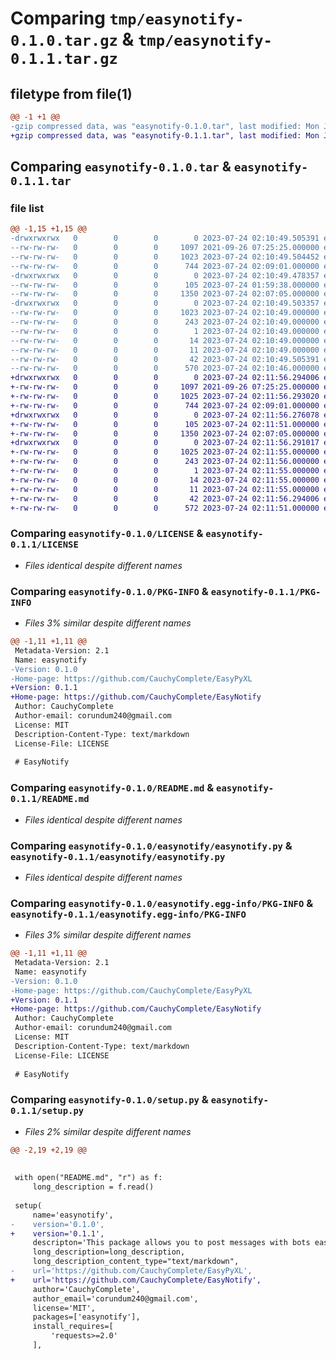 # Comparing `tmp/easynotify-0.1.0.tar.gz` & `tmp/easynotify-0.1.1.tar.gz`

## filetype from file(1)

```diff
@@ -1 +1 @@
-gzip compressed data, was "easynotify-0.1.0.tar", last modified: Mon Jul 24 02:10:49 2023, max compression
+gzip compressed data, was "easynotify-0.1.1.tar", last modified: Mon Jul 24 02:11:56 2023, max compression
```

## Comparing `easynotify-0.1.0.tar` & `easynotify-0.1.1.tar`

### file list

```diff
@@ -1,15 +1,15 @@
-drwxrwxrwx   0        0        0        0 2023-07-24 02:10:49.505391 easynotify-0.1.0/
--rw-rw-rw-   0        0        0     1097 2021-09-26 07:25:25.000000 easynotify-0.1.0/LICENSE
--rw-rw-rw-   0        0        0     1023 2023-07-24 02:10:49.504452 easynotify-0.1.0/PKG-INFO
--rw-rw-rw-   0        0        0      744 2023-07-24 02:09:01.000000 easynotify-0.1.0/README.md
-drwxrwxrwx   0        0        0        0 2023-07-24 02:10:49.478357 easynotify-0.1.0/easynotify/
--rw-rw-rw-   0        0        0      105 2023-07-24 01:59:38.000000 easynotify-0.1.0/easynotify/__init__.py
--rw-rw-rw-   0        0        0     1350 2023-07-24 02:07:05.000000 easynotify-0.1.0/easynotify/easynotify.py
-drwxrwxrwx   0        0        0        0 2023-07-24 02:10:49.503357 easynotify-0.1.0/easynotify.egg-info/
--rw-rw-rw-   0        0        0     1023 2023-07-24 02:10:49.000000 easynotify-0.1.0/easynotify.egg-info/PKG-INFO
--rw-rw-rw-   0        0        0      243 2023-07-24 02:10:49.000000 easynotify-0.1.0/easynotify.egg-info/SOURCES.txt
--rw-rw-rw-   0        0        0        1 2023-07-24 02:10:49.000000 easynotify-0.1.0/easynotify.egg-info/dependency_links.txt
--rw-rw-rw-   0        0        0       14 2023-07-24 02:10:49.000000 easynotify-0.1.0/easynotify.egg-info/requires.txt
--rw-rw-rw-   0        0        0       11 2023-07-24 02:10:49.000000 easynotify-0.1.0/easynotify.egg-info/top_level.txt
--rw-rw-rw-   0        0        0       42 2023-07-24 02:10:49.505391 easynotify-0.1.0/setup.cfg
--rw-rw-rw-   0        0        0      570 2023-07-24 02:10:46.000000 easynotify-0.1.0/setup.py
+drwxrwxrwx   0        0        0        0 2023-07-24 02:11:56.294006 easynotify-0.1.1/
+-rw-rw-rw-   0        0        0     1097 2021-09-26 07:25:25.000000 easynotify-0.1.1/LICENSE
+-rw-rw-rw-   0        0        0     1025 2023-07-24 02:11:56.293020 easynotify-0.1.1/PKG-INFO
+-rw-rw-rw-   0        0        0      744 2023-07-24 02:09:01.000000 easynotify-0.1.1/README.md
+drwxrwxrwx   0        0        0        0 2023-07-24 02:11:56.276078 easynotify-0.1.1/easynotify/
+-rw-rw-rw-   0        0        0      105 2023-07-24 02:11:51.000000 easynotify-0.1.1/easynotify/__init__.py
+-rw-rw-rw-   0        0        0     1350 2023-07-24 02:07:05.000000 easynotify-0.1.1/easynotify/easynotify.py
+drwxrwxrwx   0        0        0        0 2023-07-24 02:11:56.291017 easynotify-0.1.1/easynotify.egg-info/
+-rw-rw-rw-   0        0        0     1025 2023-07-24 02:11:55.000000 easynotify-0.1.1/easynotify.egg-info/PKG-INFO
+-rw-rw-rw-   0        0        0      243 2023-07-24 02:11:56.000000 easynotify-0.1.1/easynotify.egg-info/SOURCES.txt
+-rw-rw-rw-   0        0        0        1 2023-07-24 02:11:55.000000 easynotify-0.1.1/easynotify.egg-info/dependency_links.txt
+-rw-rw-rw-   0        0        0       14 2023-07-24 02:11:55.000000 easynotify-0.1.1/easynotify.egg-info/requires.txt
+-rw-rw-rw-   0        0        0       11 2023-07-24 02:11:55.000000 easynotify-0.1.1/easynotify.egg-info/top_level.txt
+-rw-rw-rw-   0        0        0       42 2023-07-24 02:11:56.294006 easynotify-0.1.1/setup.cfg
+-rw-rw-rw-   0        0        0      572 2023-07-24 02:11:51.000000 easynotify-0.1.1/setup.py
```

### Comparing `easynotify-0.1.0/LICENSE` & `easynotify-0.1.1/LICENSE`

 * *Files identical despite different names*

### Comparing `easynotify-0.1.0/PKG-INFO` & `easynotify-0.1.1/PKG-INFO`

 * *Files 3% similar despite different names*

```diff
@@ -1,11 +1,11 @@
 Metadata-Version: 2.1
 Name: easynotify
-Version: 0.1.0
-Home-page: https://github.com/CauchyComplete/EasyPyXL
+Version: 0.1.1
+Home-page: https://github.com/CauchyComplete/EasyNotify
 Author: CauchyComplete
 Author-email: corundum240@gmail.com
 License: MIT
 Description-Content-Type: text/markdown
 License-File: LICENSE
 
 # EasyNotify
```

### Comparing `easynotify-0.1.0/README.md` & `easynotify-0.1.1/README.md`

 * *Files identical despite different names*

### Comparing `easynotify-0.1.0/easynotify/easynotify.py` & `easynotify-0.1.1/easynotify/easynotify.py`

 * *Files identical despite different names*

### Comparing `easynotify-0.1.0/easynotify.egg-info/PKG-INFO` & `easynotify-0.1.1/easynotify.egg-info/PKG-INFO`

 * *Files 3% similar despite different names*

```diff
@@ -1,11 +1,11 @@
 Metadata-Version: 2.1
 Name: easynotify
-Version: 0.1.0
-Home-page: https://github.com/CauchyComplete/EasyPyXL
+Version: 0.1.1
+Home-page: https://github.com/CauchyComplete/EasyNotify
 Author: CauchyComplete
 Author-email: corundum240@gmail.com
 License: MIT
 Description-Content-Type: text/markdown
 License-File: LICENSE
 
 # EasyNotify
```

### Comparing `easynotify-0.1.0/setup.py` & `easynotify-0.1.1/setup.py`

 * *Files 2% similar despite different names*

```diff
@@ -2,19 +2,19 @@
 
 
 with open("README.md", "r") as f:
     long_description = f.read()
 
 setup(
     name='easynotify',
-    version='0.1.0',
+    version='0.1.1',
     descripton='This package allows you to post messages with bots easily.',
     long_description=long_description,
     long_description_content_type="text/markdown",
-    url='https://github.com/CauchyComplete/EasyPyXL',
+    url='https://github.com/CauchyComplete/EasyNotify',
     author='CauchyComplete',
     author_email='corundum240@gmail.com',
     license='MIT',
     packages=['easynotify'],
     install_requires=[
         'requests>=2.0'
     ],
```


